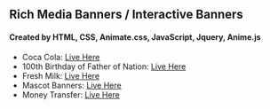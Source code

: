 ##  Rich Media Banners / Interactive Banners


####  Created by HTML, CSS, Animate.css, JavaScript, Jquery, Anime.js


 - Coca Cola: [Live Here](https://meghsohor.github.io/rich-media-banners/coca-cola/)
 - 100th Birthday of Father of Nation: [Live Here](https://meghsohor.github.io/rich-media-banners/father-of-nation/)
 - Fresh Milk: [Live Here](https://meghsohor.github.io/rich-media-banners/fresh-milk/)
 - Mascot Banners: [Live Here](https://meghsohor.github.io/rich-media-banners/mascot-banners/)
 - Money Transfer: [Live Here](https://meghsohor.github.io/rich-media-banners/money-transfer/)